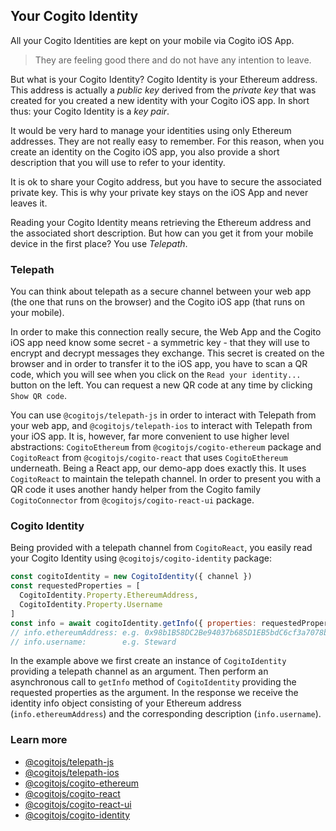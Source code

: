 ## Your Cogito Identity

All your Cogito Identities are kept on your mobile via Cogito iOS App. 

> They are feeling good there and do not have any intention to leave.

But what is your Cogito Identity? Cogito Identity is your Ethereum address.
This address is actually a *public key* derived from the *private key* that was
created for you created a new identity with your Cogito iOS app. In short thus:
your Cogito Identity is a *key pair*.

It would be very hard to manage your identities using only Ethereum addresses.
They are not really easy to remember. For this reason, when you create an identity
on the Cogito iOS app, you also provide a short description that you will use to
refer to your identity.

It is ok to share your Cogito address, but you have to secure the associated
private key. This is why your private key stays on the iOS App and never leaves it.

Reading your Cogito Identity means retrieving the Ethereum address and
the associated short description. But how can you get it from your mobile device
in the first place? You use *Telepath*.

### Telepath

You can think about telepath as a secure channel between your web app
(the one that runs on the browser) and the Cogito iOS app (that runs on your mobile).

In order to make this connection really secure, the Web App and the Cogito iOS app need
know some secret - a symmetric key - that they will use to encrypt and decrypt messages
they exchange. This secret is created on the browser and in order to transfer it to
the iOS app, you have to scan a QR code, which you will see when you click on
the `Read your identity...` button on the left. You can request a new QR code at any time
by clicking `Show QR code`.

You can use `@cogitojs/telepath-js` in order to interact with Telepath from your web app,
and `@cogitojs/telepath-ios` to interact with Telepath from your iOS app. It is, however,
far more convenient to use higher level abstractions: `CogitoEthereum` from `@cogitojs/cogito-ethereum` package and
`CogitoReact` from `@cogitojs/cogito-react` that uses `CogitoEthereum` underneath.
Being a React app, our demo-app does exactly this. It uses `CogitoReact` to maintain the telepath channel. In order to present you with a QR code it uses another handy helper from the Cogito
family `CogitoConnector` from `@cogitojs/cogito-react-ui` package.

### Cogito Identity

Being provided with a telepath channel from `CogitoReact`, you easily read your Cogito Identity using `@cogitojs/cogito-identity` package:

```javascript
const cogitoIdentity = new CogitoIdentity({ channel })
const requestedProperties = [
  CogitoIdentity.Property.EthereumAddress,
  CogitoIdentity.Property.Username
]
const info = await cogitoIdentity.getInfo({ properties: requestedProperties })
// info.ethereumAddress: e.g. 0x98b1B58DC2Be94037b685D1EB5bdC6cf3a7078b3
// info.username:        e.g. Steward
```

In the example above we first create an instance of `CogitoIdentity` providing
a telepath channel as an argument. Then perform an asynchronous call to `getInfo` method
of `CogitoIdentity` providing the requested properties as the argument. In the response
we receive the identity info object consisting of your Ethereum address (`info.ethereumAddress`)
and the corresponding description (`info.username`).

### Learn more

- [@cogitojs/telepath-js](https://github.com/philips-software/cogito/blob/master/workspaces/telepath-js/Readme.md)
- [@cogitojs/telepath-ios](https://github.com/philips-software/cogito/blob/master/workspaces/telepath-ios/Readme.md)
- [@cogitojs/cogito-ethereum](https://github.com/philips-software/cogito/tree/master/workspaces/cogito-ethereum)
- [@cogitojs/cogito-react](https://github.com/philips-software/cogito/tree/master/workspaces/cogito-react)
- [@cogitojs/cogito-react-ui](https://github.com/philips-software/cogito/tree/master/workspaces/cogito-react-ui)
- [@cogitojs/cogito-identity](https://github.com/philips-software/cogito/blob/master/workspaces/cogito-identity/Readme.md)

